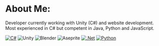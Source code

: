 # About Me:
Developer currently working with Unity (C#) and website development. <br>Most experienced in C# but competent in Java, Python and JavaScript.

[![C#](https://custom-icon-badges.demolab.com/badge/C%23-%23239120.svg?logo=cshrp&logoColor=white)](https://dotnet.microsoft.com/en-us/) ![Unity](https://img.shields.io/badge/-Unity-blueviolet?logo=unity&style=flat) ![Blender](https://img.shields.io/badge/blender-%23F5792A.svg?style=flat&logo=blender&logoColor=white) ![Aseprite](https://img.shields.io/badge/Aseprite-FFFFFF?style=flat&logo=Aseprite&logoColor=#7D929E) 
[![.Net](https://img.shields.io/badge/.NET-5C2D91?style=flat&logo=.net&logoColor=white)](https://dotnet.microsoft.com/en-us/) [![Python](https://img.shields.io/badge/python-3670A0?style=flat&logo=python&logoColor=ffdd54)](https://www.python.org/)

<!-- Proudly created with GPRM ( https://gprm.itsvg.in ) -->
